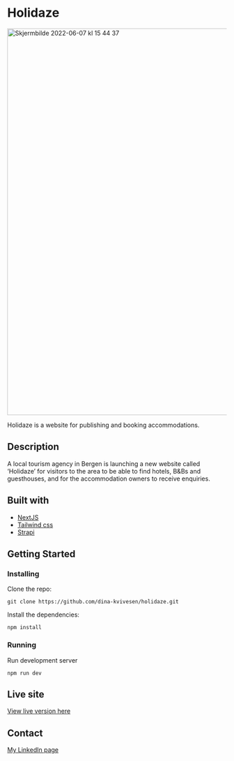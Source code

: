 # Holidaze 

<img width="887" alt="Skjermbilde 2022-06-07 kl  15 44 37" src="https://user-images.githubusercontent.com/71272716/172396449-75cf3769-a069-4d24-b647-5dd023c46db4.png">

Holidaze is a website for publishing and booking accommodations.

## Description
A local tourism agency in Bergen is launching a new website called ‘Holidaze’ for visitors to the area to be able to find hotels, B&Bs and guesthouses, and for the accommodation owners to receive enquiries.

## Built with
- [NextJS](https://nextjs.org/)
- [Tailwind css](https://tailwindcss.com/)
- [Strapi](https://strapi.io/)

## Getting Started
### Installing
Clone the repo:
```
git clone https://github.com/dina-kvivesen/holidaze.git
```
Install the dependencies:
```
npm install
```
### Running
Run development server
```
npm run dev
```
## Live site
[View live version here](https://holidazebnb.vercel.app/)

## Contact
[My LinkedIn page](https://www.linkedin.com/in/dina-kvivesen-7ab5141b4/)
